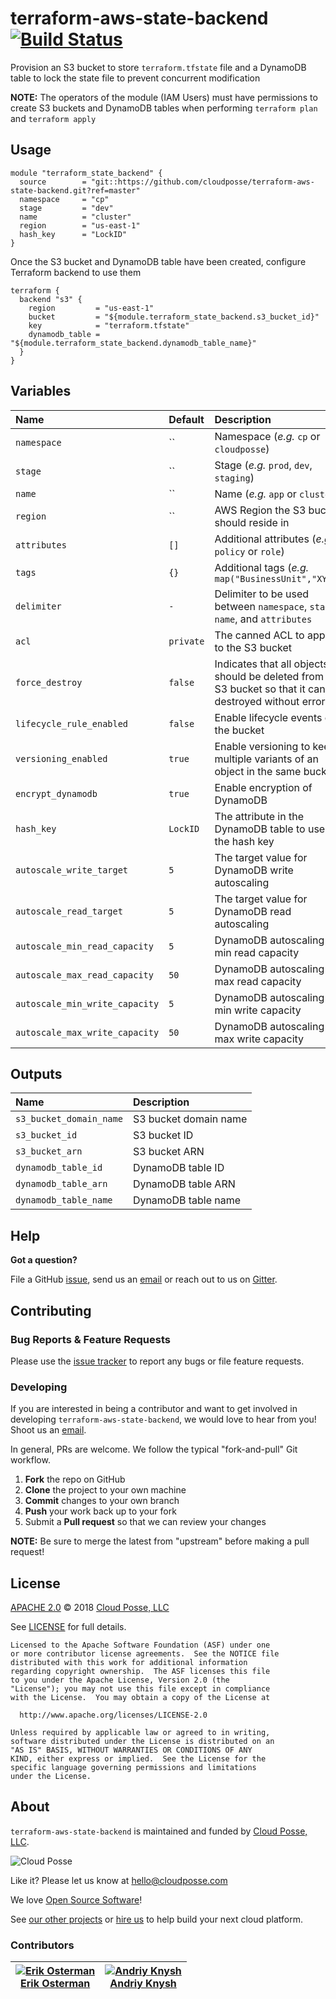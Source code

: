 # terraform-aws-state-backend [![Build Status](https://travis-ci.org/cloudposse/terraform-aws-state-backend.svg?branch=master)](https://travis-ci.org/cloudposse/terraform-aws-state-backend)

Provision an S3 bucket to store `terraform.tfstate` file and a DynamoDB table to lock the state file to prevent concurrent modification

__NOTE:__ The operators of the module (IAM Users) must have permissions to create S3 buckets and DynamoDB tables when performing `terraform plan` and `terraform apply`


## Usage

```hcl
module "terraform_state_backend" {
  source        = "git::https://github.com/cloudposse/terraform-aws-state-backend.git?ref=master"
  namespace     = "cp"
  stage         = "dev"
  name          = "cluster"
  region        = "us-east-1"
  hash_key      = "LockID"
}
```

Once the S3 bucket and DynamoDB table have been created, configure Terraform backend to use them

```hcl
terraform {
  backend "s3" {
    region         = "us-east-1"
    bucket         = "${module.terraform_state_backend.s3_bucket_id}"
    key            = "terraform.tfstate"
    dynamodb_table = "${module.terraform_state_backend.dynamodb_table_name}"
  }
}
```


## Variables

|  Name                           |  Default     |  Description                                                                           | Required |
|:--------------------------------|:-------------|:---------------------------------------------------------------------------------------|:--------:|
| `namespace`                     | ``           | Namespace (_e.g._ `cp` or `cloudposse`)                                                | Yes      |
| `stage`                         | ``           | Stage (_e.g._ `prod`, `dev`, `staging`)                                                | Yes      |
| `name`                          | ``           | Name  (_e.g._ `app` or `cluster`)                                                      | Yes      |
| `region`                        | ``           | AWS Region the S3 bucket should reside in                                              | Yes      |
| `attributes`                    | `[]`         | Additional attributes (_e.g._ `policy` or `role`)                                      | No       |
| `tags`                          | `{}`         | Additional tags  (_e.g._ `map("BusinessUnit","XYZ")`                                   | No       |
| `delimiter`                     | `-`          | Delimiter to be used between `namespace`, `stage`, `name`, and `attributes`            | No       |
| `acl`                           | `private`    | The canned ACL to apply to the S3 bucket                                               | No       |
| `force_destroy`                 | `false`      | Indicates that all objects should be deleted from the S3 bucket so that it can be destroyed without errors   | No       |
| `lifecycle_rule_enabled`        | `false`      | Enable lifecycle events on the bucket                                                  | No       |
| `versioning_enabled`            | `true`       | Enable versioning to keep multiple variants of an object in the same bucket            | No       |
| `encrypt_dynamodb`              | `true`       | Enable encryption of DynamoDB                                                          | No       |
| `hash_key`                      | `LockID`     | The attribute in the DynamoDB table to use as the hash key                             | No       |
| `autoscale_write_target`        | `5`          | The target value for DynamoDB write autoscaling                                        | No       |
| `autoscale_read_target`         | `5`          | The target value for DynamoDB read autoscaling                                         | No       |
| `autoscale_min_read_capacity`   | `5`          | DynamoDB autoscaling min read capacity                                                 | No       |
| `autoscale_max_read_capacity`   | `50`         | DynamoDB autoscaling max read capacity                                                 | No       |
| `autoscale_min_write_capacity`  | `5`          | DynamoDB autoscaling min write capacity                                                | No       |
| `autoscale_max_write_capacity`  | `50`         | DynamoDB autoscaling max write capacity                                                | No       |


## Outputs

| Name                     | Description                            |
|:-------------------------|:---------------------------------------|
| `s3_bucket_domain_name`  | S3 bucket domain name                  |
| `s3_bucket_id`           | S3 bucket ID                           |
| `s3_bucket_arn`          | S3 bucket ARN                          |
| `dynamodb_table_id`      | DynamoDB table ID                      |
| `dynamodb_table_arn`     | DynamoDB table ARN                     |
| `dynamodb_table_name`    | DynamoDB table name                    |


## Help

**Got a question?**

File a GitHub [issue](https://github.com/cloudposse/terraform-aws-state-backend/issues), send us an [email](mailto:hello@cloudposse.com) or reach out to us on [Gitter](https://gitter.im/cloudposse/).


## Contributing

### Bug Reports & Feature Requests

Please use the [issue tracker](https://github.com/cloudposse/terraform-aws-state-backend/issues) to report any bugs or file feature requests.

### Developing

If you are interested in being a contributor and want to get involved in developing `terraform-aws-state-backend`, we would love to hear from you! Shoot us an [email](mailto:hello@cloudposse.com).

In general, PRs are welcome. We follow the typical "fork-and-pull" Git workflow.

 1. **Fork** the repo on GitHub
 2. **Clone** the project to your own machine
 3. **Commit** changes to your own branch
 4. **Push** your work back up to your fork
 5. Submit a **Pull request** so that we can review your changes

**NOTE:** Be sure to merge the latest from "upstream" before making a pull request!


## License

[APACHE 2.0](LICENSE) © 2018 [Cloud Posse, LLC](https://cloudposse.com)

See [LICENSE](LICENSE) for full details.

    Licensed to the Apache Software Foundation (ASF) under one
    or more contributor license agreements.  See the NOTICE file
    distributed with this work for additional information
    regarding copyright ownership.  The ASF licenses this file
    to you under the Apache License, Version 2.0 (the
    "License"); you may not use this file except in compliance
    with the License.  You may obtain a copy of the License at

      http://www.apache.org/licenses/LICENSE-2.0

    Unless required by applicable law or agreed to in writing,
    software distributed under the License is distributed on an
    "AS IS" BASIS, WITHOUT WARRANTIES OR CONDITIONS OF ANY
    KIND, either express or implied.  See the License for the
    specific language governing permissions and limitations
    under the License.


## About

`terraform-aws-state-backend` is maintained and funded by [Cloud Posse, LLC][website].

![Cloud Posse](https://cloudposse.com/logo-300x69.png)


Like it? Please let us know at <hello@cloudposse.com>

We love [Open Source Software](https://github.com/cloudposse/)!

See [our other projects][community]
or [hire us][hire] to help build your next cloud platform.

  [website]: https://cloudposse.com/
  [community]: https://github.com/cloudposse/
  [hire]: https://cloudposse.com/contact/


### Contributors

| [![Erik Osterman][erik_img]][erik_web]<br/>[Erik Osterman][erik_web] | [![Andriy Knysh][andriy_img]][andriy_web]<br/>[Andriy Knysh][andriy_web] |
|-------------------------------------------------------|------------------------------------------------------------------|

  [erik_img]: http://s.gravatar.com/avatar/88c480d4f73b813904e00a5695a454cb?s=144
  [erik_web]: https://github.com/osterman/
  [andriy_img]: https://avatars0.githubusercontent.com/u/7356997?v=4&u=ed9ce1c9151d552d985bdf5546772e14ef7ab617&s=144
  [andriy_web]: https://github.com/aknysh/
